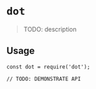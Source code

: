 # `dot`

> TODO: description

## Usage

```
const dot = require('dot');

// TODO: DEMONSTRATE API
```
